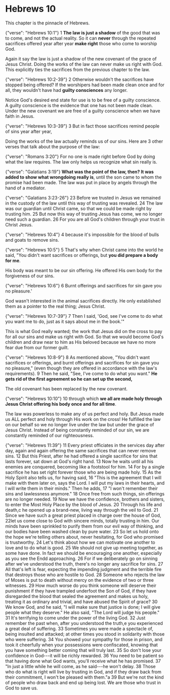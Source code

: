 Hebrews 10
========================================================================

This chapter is the pinnacle of Hebrews.

{"verse": "Hebrews 10:1"}
1 **The law is just a shadow** of the good that was to come, and not the
actual reality. So it can **never** through the repeated sacrifices
offered year after year **make right** those who come to worship God.

Again it say the law is just a shadow of the new covenant of the grace
of Jesus Christ.  Doing the works of the law can never make us right
with God.  This explicitly ties the sacrifices from the previous chapter
to the law.

{"verse": "Hebrews 10:2-39"}
2 Otherwise wouldn't the sacrifices have stopped being offered? If the
worshipers had been made clean once and for all, they wouldn't have had
**guilty consciences** any longer.

Notice God's desired end state for use is to be free of a guilty
conscience.  A guilty conscience is the evidence that one has not been
made clean.  Under the new covenant we are free of a guilty conscience
when we have faith in Jesus.

{"verse": "Hebrews 10:3-39"}
3 But in fact those sacrifices remind people of sins year after year,

Doing the works of the law actually reminds us of our sins.  Here are 3
other verses that talk about the purpose of the law:

{"verse": "Romans 3:20"}
For no one is made right before God by doing what the law requires.
The law only helps us recognize what sin really is.

{"verse": "Galatians 3:19"}
**What was the point of the law, then? It was added to show what
wrongdoing really is**, until the son came to whom the promise had been
made. The law was put in place by angels through the hand of a mediator.

{"verse": "Galatians 3:23-26"}
23 Before we trusted in Jesus we remained in the custody of the law
until this way of trusting was revealed.
24 The law was our guardian until Christ came, so that we could be made
right by trusting him.
25 But now this way of trusting Jesus has come, we no longer need such a
guardian.
26 For you are all God's children through your trust in Christ Jesus.

{"verse": "Hebrews 10:4"}
4 because it's impossible for the blood of bulls and goats to remove
sins.

{"verse": "Hebrews 10:5"}
5 That's why when Christ came into the world he said, "You didn't want
sacrifices or offerings, but **you did prepare a body for me**.

His body was meant to be our sin offering.  He offered His own body for
the forgiveness of our sins.

{"verse": "Hebrews 10:6"}
6 Burnt offerings and sacrifices for sin gave you no pleasure.'

God wasn't interested in the animal sacrifices directly.  He only
established them as a pointer to the real thing; Jesus Christ.

{"verse": "Hebrews 10:7-39"}
7 Then I said, 'God, see I've come to do what you want me to do, just as
it says about me in the book.'"

This is what God really wanted; the work that Jesus did on the cross to
pay for all our sins and make us right with God.  So that we would
become God's children and draw near to him as His beloved because we
have no more fear due from our former guilt.

{"verse": "Hebrews 10:8-9"}
8 As mentioned above, "You didn't want sacrifices or offerings, and
burnt offerings and sacrifices for sin gave you no pleasure," (even
though they are offered in accordance with the law's requirements).
9 Then he said, "See, I've come to do what you want."
**He gets rid of the first agreement so he can set up the second,**

The old covenant has been replaced by the new covenant.

{"verse": "Hebrews 10:10"}
10 through which **we all are made holy through Jesus Christ offering
his body once and for all time**.

The law was powerless to make any of us perfect and holy.  But Jesus
made us ALL perfect and holy through His work on the cross!
He fulfilled the law on our behalf so we no longer live under the law
but under the grace of Jesus Christ.  Instead of being constantly
reminded of our sin, we are constantly reminded of our righteousness.

{"verse": "Hebrews 11:39"}
11 Every priest officiates in the services day after day, again and again offering the same sacrifices that can never remove sins.
12 But this Priest, after he had offered a single sacrifice for sins that lasts forever, sat down at God's right hand.
13 Now he waits until all his enemies are conquered, becoming like a footstool for him.
14 For by a single sacrifice he has set right forever those who are being made holy.
15 As the Holy Spirit also tells us, for having said,
16 "This is the agreement that I will make with them later
on, says the Lord. I will put my laws in their hearts, and I will write them in their minds." Then he adds,
17 "I won't remember their sins and lawlessness anymore."
18 Once free from such things, sin offerings are no longer needed.
19 Now we have the confidence, brothers and sisters, to enter the Most Holy Place by the blood of Jesus.
20 Through his life and death,c he opened up a brand-new, living way through the veil to God.
21 Since we have such a great priest placed in charge over the house of God,
22let us come close to God with sincere minds, totally trusting in him. Our minds have been sprinkled to purify them from our evil way of thinking, and our bodies have been washed clean by pure water.
23 So let us hold onto the hope we're telling others about, never hesitating, for God who promised is trustworthy.
24 Let's think about how we can motivate one another to love and to do what is good.
25 We should not give up meeting together, as some have done. In fact we should be encouraging one another, especially as you see the Endd approaching.
26 For if we deliberately go on sinning after we've understood the truth, there's no longer any sacrifice for sins.
27 All that's left is fear, expecting the impending judgment and the terrible fire that destroys those who are hostile to God.
28 Someone who rejects the law of Moses is put to death without
mercy on the evidence of two or three witnesses.
29 How much worse do you think someone will deserve
their punishment if they have trampled underfoot the Son of God, if they have disregarded the blood that sealed the agreement and makes us holy, treating it as ordinary and trivial, and have abused the Spirit of grace?
30 We know God, and he said, "I will make sure that justice is done; I will give people what they deserve." He also said, "The Lord will judge his people."
31 It's terrifying to come under the power of the living God.
32 Just remember the past when, after you understood the truth,e you experienced a great deal of
suffering.
33 Sometimes you were made a spectacle of, being insulted and attacked; at other times you
stood in solidarity with those who were suffering.
34 You showed your sympathy for those in prison, and took it cheerfully when your possessions were confiscated, knowing that you have something better coming that will truly last.
35 So don't lose your confidence in God---it will be richly rewarded.
36 You need to be patient so that having done what God wants, you'll receive what he has promised.
37 "In just a little while he will come, as he said---he won't delay.
38 Those who do what is right will live by trusting in God, and if they draw back from their commitment, I won't be pleased with them."a
39 But we're not the kind of people who draw back and end up being lost. We are those who trust in God to save us.
